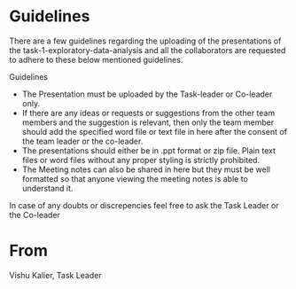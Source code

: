 
# Guidelines

  There are a few guidelines regarding the uploading of the presentations of the 
  task-1-exploratory-data-analysis and all the collaborators are requested to adhere 
  to these below mentioned guidelines.


Guidelines
 - The Presentation must be uploaded by the Task-leader or Co-leader only.
 - If there are any ideas or requests or suggestions from the other team members and the suggestion is relevant, then only the team member should add the specified word file or text file in here after the consent of the team leader or the co-leader.
 - The presentations should either be in .ppt format or zip file. Plain text files or word files without any proper styling is strictly prohibited.
 - The Meeting notes can also be shared in here but they must be well formatted so that anyone viewing the meeting notes is able to understand it.

In case of any doubts or discrepencies feel free to ask the Task Leader or the Co-leader

# From
   Vishu Kalier, Task Leader
